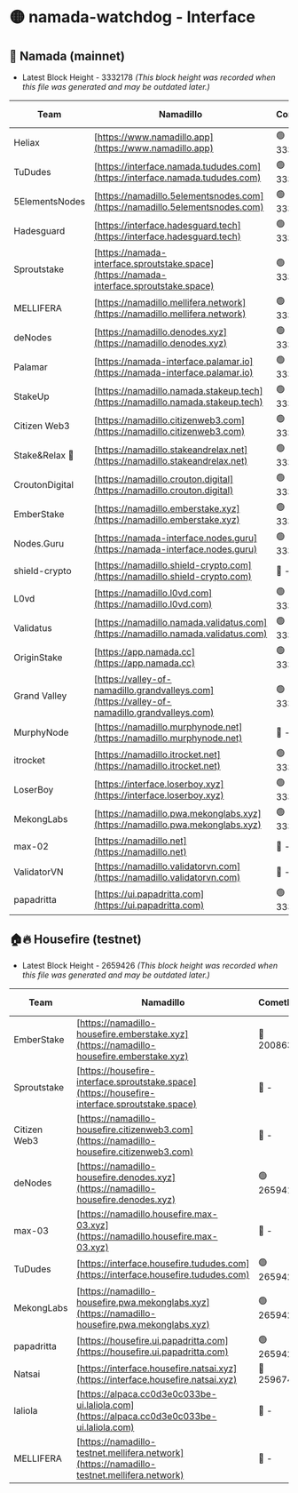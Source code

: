 # 🟡 namada-watchdog - Interface

## 🚀 Namada (mainnet)
- Latest Block Height - 3332178 *(This block height was recorded when this file was generated and may be outdated later.)*

| Team | Namadillo | CometBFT | Indexer | MASP Indexer |
|-|-|-|-|-|
| Heliax | [https://www.namadillo.app](https://www.namadillo.app) | 🟢 3332151 | 🟢 3332151 | 🟢 3332151 |
| TuDudes | [https://interface.namada.tududes.com](https://interface.namada.tududes.com) | 🟢 3332152 | 🟢 3332152 | 🟢 3332151 |
| 5ElementsNodes | [https://namadillo.5elementsnodes.com](https://namadillo.5elementsnodes.com) | 🟢 3332152 | 🟢 3332152 | 🟢 3332152 |
| Hadesguard | [https://interface.hadesguard.tech](https://interface.hadesguard.tech) | 🟢 3332153 | 🟢 3332153 | 🟢 3332153 |
| Sproutstake | [https://namada-interface.sproutstake.space](https://namada-interface.sproutstake.space) | 🟢 3332153 | 🟢 3332153 | 🟢 3332154 |
| MELLIFERA | [https://namadillo.mellifera.network](https://namadillo.mellifera.network) | 🟢 3332154 | 🟢 3332154 | 🟢 3332154 |
| deNodes | [https://namadillo.denodes.xyz](https://namadillo.denodes.xyz) | 🟢 3332155 | 🟢 3332155 | 🟢 3332155 |
| Palamar | [https://namada-interface.palamar.io](https://namada-interface.palamar.io) | 🟢 3332156 | 🟢 3332156 | 🟢 3332156 |
| StakeUp | [https://namadillo.namada.stakeup.tech](https://namadillo.namada.stakeup.tech) | 🟢 3332157 | 🟢 3332157 | 🟢 3332157 |
| Citizen Web3 | [https://namadillo.citizenweb3.com](https://namadillo.citizenweb3.com) | 🟢 3332157 | 🟢 3332157 | 🟢 3332157 |
| Stake&Relax 🦥 | [https://namadillo.stakeandrelax.net](https://namadillo.stakeandrelax.net) | 🟢 3332158 | 🟢 3332158 | 🟢 3332158 |
| CroutonDigital | [https://namadillo.crouton.digital](https://namadillo.crouton.digital) | 🟢 3332159 | 🟢 3332159 | 🟢 3332159 |
| EmberStake | [https://namadillo.emberstake.xyz](https://namadillo.emberstake.xyz) | 🟢 3332159 | 🟢 3332159 | 🟢 3332159 |
| Nodes.Guru | [https://namada-interface.nodes.guru](https://namada-interface.nodes.guru) | 🟢 3332160 | 🟢 3332160 | 🟢 3332160 |
| shield-crypto | [https://namadillo.shield-crypto.com](https://namadillo.shield-crypto.com) | 🔴 - | 🔴 - | 🔴 - |
| L0vd | [https://namadillo.l0vd.com](https://namadillo.l0vd.com) | 🟢 3332166 | 🟢 3332166 | 🟢 3332166 |
| Validatus | [https://namadillo.namada.validatus.com](https://namadillo.namada.validatus.com) | 🟢 3332167 | 🟢 3332167 | 🟢 3332167 |
| OriginStake | [https://app.namada.cc](https://app.namada.cc) | 🟢 3332168 | 🟢 3332168 | 🟢 3332167 |
| Grand Valley | [https://valley-of-namadillo.grandvalleys.com](https://valley-of-namadillo.grandvalleys.com) | 🟢 3332168 | 🟢 3332168 | 🟢 3332168 |
| MurphyNode | [https://namadillo.murphynode.net](https://namadillo.murphynode.net) | 🔴 - | 🔴 - | 🔴 - |
| itrocket | [https://namadillo.itrocket.net](https://namadillo.itrocket.net) | 🟢 3332171 | 🟢 3332171 | 🟢 3332171 |
| LoserBoy | [https://interface.loserboy.xyz](https://interface.loserboy.xyz) | 🟢 3332172 | 🟢 3332172 | 🟢 3332172 |
| MekongLabs | [https://namadillo.pwa.mekonglabs.xyz](https://namadillo.pwa.mekonglabs.xyz) | 🟢 3332173 | 🟢 3332173 | 🟢 3332173 |
| max-02 | [https://namadillo.net](https://namadillo.net) | 🔴 - | 🔴 - | 🔴 - |
| ValidatorVN | [https://namadillo.validatorvn.com](https://namadillo.validatorvn.com) | 🔴 - | 🔴 - | 🔴 - |
| papadritta | [https://ui.papadritta.com](https://ui.papadritta.com) | 🟢 3332178 | 🟢 3332178 | 🟢 3332178 |

## 🏠🔥 Housefire (testnet)
- Latest Block Height - 2659426 *(This block height was recorded when this file was generated and may be outdated later.)*

| Team | Namadillo | CometBFT | Indexer | MASP Indexer |
|-|-|-|-|-|
| EmberStake | [https://namadillo-housefire.emberstake.xyz](https://namadillo-housefire.emberstake.xyz) | 🔴 2008636 | 🔴 - | 🔴 - |
| Sproutstake | [https://housefire-interface.sproutstake.space](https://housefire-interface.sproutstake.space) | 🔴 - | 🔴 - | 🔴 - |
| Citizen Web3 | [https://namadillo-housefire.citizenweb3.com](https://namadillo-housefire.citizenweb3.com) | 🔴 - | 🔴 - | 🔴 - |
| deNodes | [https://namadillo-housefire.denodes.xyz](https://namadillo-housefire.denodes.xyz) | 🟢 2659416 | 🟢 2659416 | 🟢 2659416 |
| max-03 | [https://namadillo.housefire.max-03.xyz](https://namadillo.housefire.max-03.xyz) | 🔴 - | 🔴 - | 🔴 - |
| TuDudes | [https://interface.housefire.tududes.com](https://interface.housefire.tududes.com) | 🟢 2659425 | 🟢 2659425 | 🟢 2659425 |
| MekongLabs | [https://namadillo-housefire.pwa.mekonglabs.xyz](https://namadillo-housefire.pwa.mekonglabs.xyz) | 🟢 2659425 | 🟢 2659425 | 🟢 2659425 |
| papadritta | [https://housefire.ui.papadritta.com](https://housefire.ui.papadritta.com) | 🟢 2659426 | 🟢 2659426 | 🟢 2659426 |
| Natsai | [https://interface.housefire.natsai.xyz](https://interface.housefire.natsai.xyz) | 🔴 2596741 | 🔴 2596741 | 🔴 2596741 |
| laliola | [https://alpaca.cc0d3e0c033be-ui.laliola.com](https://alpaca.cc0d3e0c033be-ui.laliola.com) | 🔴 - | 🔴 - | 🔴 - |
| MELLIFERA | [https://namadillo-testnet.mellifera.network](https://namadillo-testnet.mellifera.network) | 🔴 - | 🟢 2659429 | 🔴 2607259 |

